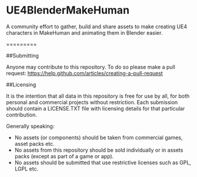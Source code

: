 UE4BlenderMakeHuman
=========

A community effort to gather, build and share assets to make creating UE4 characters in MakeHuman and animating them in Blender easier.

=========



##Submitting

Anyone may contribute to this repository. To do so please make a pull request: https://help.github.com/articles/creating-a-pull-request

##Licensing

It is the intention that all data in this repository is free for use by all, for both personal and commercial projects without restriction. Each submission should contain a LICENSE.TXT file with licensing details for that particular contribution.

Generally speaking:
- No assets (or components) should be taken from commercial games, asset packs etc.
- No assets from this repository should be sold individually or in assets packs (except as part of a game or app).
- No assets should be submitted that use restrictive licenses such as GPL, LGPL etc.
